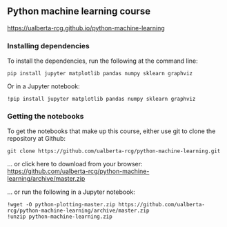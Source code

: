 ## Python machine learning course

<https://ualberta-rcg.github.io/python-machine-learning>

### Installing dependencies

To install the dependencies, run the following at the command line:

```
pip install jupyter matplotlib pandas numpy sklearn graphviz
```

Or in a Jupyter notebook:

```
!pip install jupyter matplotlib pandas numpy sklearn graphviz
```

### Getting the notebooks

To get the notebooks that make up this course, either use git to clone the repository at Github:

```
git clone https://github.com/ualberta-rcg/python-machine-learning.git
```

... or click here to download from your browser: <https://github.com/ualberta-rcg/python-machine-learning/archive/master.zip>

... or run the following in a Jupyter notebook:

```
!wget -O python-plotting-master.zip https://github.com/ualberta-rcg/python-machine-learning/archive/master.zip
!unzip python-machine-learning.zip
```
